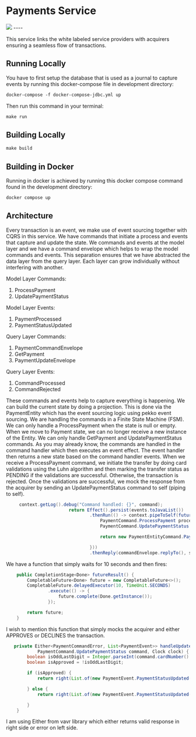# Payments Service

<img src="https://github.com/fadhilijuma/auto-irrigation-service/raw/main/funds_transfer.png" >
----

This service links the white labeled service providers with acquirers ensuring a seamless flow of transactions. 

## Running Locally 
You have to first setup the database that is used as a journal to capture events by running this docker-compose file in development directory:

```dockerfile
docker-compose -f docker-compose-jdbc.yml up 
```
Then run this command in your terminal:
```makefile
make run
```
## Building Locally
```makefile
make build
```

## Building in Docker
Running in docker is achieved by running this docker compose command found in the development directory:

```dockerfile
docker compose up
```
## Architecture

Every transaction is an event, we make use of event sourcing together with CQRS in this service. We have commands that initiate a process and events that capture and update the state.
We commands and events at the model layer and we have a command envelope which helps to wrap the model commands and events. This separation ensures that we have abstracted the data layer from the query layer. 
Each layer can grow individually without interfering with another.

Model Layer Commands:
1. ProcessPayment
2. UpdatePaymentStatus

Model Layer Events:
1. PaymentProcessed
2. PaymentStatusUpdated

Query Layer Commands:
1. PaymentCommandEnvelope
2. GetPayment
3. PaymentUpdateEnvelope

Query Layer Events:
1. CommandProcessed
2. CommandRejected

These commands and events help to capture everything is happening. We can build the current state by doing a projection. This is done via the PaymentEntity which has the event sourcing logic using pekko event sourcing.
We are handling the commands in a Finite State Machine (FSM). We can only handle a ProcessPayment when the state is null or empty. When we move to Payment state, we can no longer receive a new instance of the Entity. We can only handle GetPayment and UpdatePaymentStatus commands.
As you may already know, the commands are handled in the command handler which then executes an event effect. The event handler then returns a new state based on the command handler events. 
When we receive a ProcessPayment command, we initiate the transfer by doing card validations using the Luhn algorithm and then marking the transfer status as PENDING if the validations are successful. Otherwise, the transaction is rejected. 
Once the validations are successful, we mock the response from the acquirer by sending an UpdatePaymentStatus command to self (piping to self).
```java
     context.getLog().debug("Command handled: {}", command);
                        return Effect().persist(events.toJavaList())
                                .thenRun(() -> context.pipeToSelf(futureResult(), (ok, exc) -> {
                                    PaymentCommand.ProcessPayment processPayment = (PaymentCommand.ProcessPayment) command;
                                    PaymentCommand.UpdatePaymentStatus updateCommand = new PaymentCommand.UpdatePaymentStatus(processPayment.paymentId());

                                    return new PaymentEntityCommand.PaymentUpdateEnvelope(updateCommand);

                                }))
                                .thenReply(commandEnvelope.replyTo(), s -> new PaymentEntityResponse.CommandProcessed());
```
We have a function that simply waits for 10 seconds and then fires:
```java
    public CompletionStage<Done> futureResult() {
        CompletableFuture<Done> future = new CompletableFuture<>();
        CompletableFuture.delayedExecutor(10, TimeUnit.SECONDS)
                .execute(() -> {
                    future.complete(Done.getInstance());
                });

        return future;
    }
```

I wish to mention this function that simply mocks the acquirer and either APPROVES or DECLINES the transaction.

```java
   private Either<PaymentCommandError, List<PaymentEvent>> handleUpdate(
            PaymentCommand.UpdatePaymentStatus command, Clock clock) {
        boolean isOddLastDigit = Integer.parseInt(command.cardNumber().substring(command.cardNumber().length() - 1)) % 2 != 0;
        boolean isApproved = !isOddLastDigit;

        if (isApproved) {
            return right(List.of(new PaymentEvent.PaymentStatusUpdated(command.paymentId(), clock.now(), command.cardNumber(), command.expiryDate(), command.cvv(), command.amount(), command.currency(), command.merchantId(), PaymentStatus.APPROVED)));

        } else {
            return right(List.of(new PaymentEvent.PaymentStatusUpdated(command.paymentId(), clock.now(), command.cardNumber(), command.expiryDate(), command.cvv(), command.amount(), command.currency(), command.merchantId(), PaymentStatus.DECLINED)));

        }
    }
```
I am using Either from vavr library which either returns valid response in right side or error on left side.